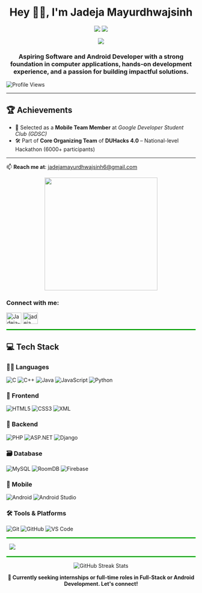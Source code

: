 <h1 align="center">Hey 👋🏻, I'm Jadeja Mayurdhwajsinh</h1>
<p align="center">
  <img src="https://img.shields.io/badge/GDSC-Mobile%20Team-red?style=for-the-badge&logo=google&logoColor=white" />
  <img src="https://img.shields.io/badge/DUHacks%204.0-Core%20Organizing%20Team-blueviolet?style=for-the-badge&logo=hackthebox&logoColor=white" />
</p>

<p align="center">
  <a href="https://app.netlify.com/projects/mayurdhwajsinh-portfolio-site/" target="_blank">
    <img src="https://img.shields.io/badge/🌐 Portfolio-Live-green?style=for-the-badge&logo=netlify&logoColor=white" />
  </a>
</p>

<h3 align="center">Aspiring Software and Android Developer with a strong foundation in computer applications, hands-on development experience, and a passion for building impactful solutions.</h3>

<p align="left">
  <img src="https://komarev.com/ghpvc/?username=JadejaMayurdhwajsinh&label=Profile%20views&color=0e75b6&style=flat" alt="Profile Views" />
</p>

---

## 🏆 Achievements

- 📱 Selected as a **Mobile Team Member** at *Google Developer Student Club (GDSC)*  
- 🛠️ Part of **Core Organizing Team** of **DUHacks 4.0** – National-level Hackathon (6000+ participants)

---

📫 **Reach me at**: jadejamayurdhwajsinh6@gmail.com

<p align="center">
  <img src="https://media1.tenor.com/m/NOYF3f82b_gAAAAC/programmer.gif" width="300" />
</p>


<h3 align="left">Connect with me:</h3>
<p align="left">
<a href="https://www.linkedin.com/in/jadeja-mayurdhwajsinh-82a68b259?utm_source=share&utm_campaign=share_via&utm_content=profile&utm_medium=android_app" target="blank"><img align="center" src="https://raw.githubusercontent.com/rahuldkjain/github-profile-readme-generator/master/src/images/icons/Social/linked-in-alt.svg" alt="Jadeja-Mayurdhwajsinh" height="30" width="40" /></a>
<a href="https://leetcode.com/jadeja_mayurdhwajsinh" target="blank"><img align="center" src="https://raw.githubusercontent.com/rahuldkjain/github-profile-readme-generator/master/src/images/icons/Social/leet-code.svg" alt="jadeja_mayurdhwajsinh" height="30" width="40" /></a>
</p>

<hr style="border: 1px solid #00FF00;">

## 💻 Tech Stack

### 👨‍💻 Languages  
![C](https://img.shields.io/badge/C-%2300599C.svg?style=for-the-badge&logo=c&logoColor=white)
![C++](https://img.shields.io/badge/C++-%2300599C.svg?style=for-the-badge&logo=c%2B%2B&logoColor=white)
![Java](https://img.shields.io/badge/Java-%23ED8B00.svg?style=for-the-badge&logo=java&logoColor=white)
![JavaScript](https://img.shields.io/badge/JavaScript-%23F7DF1E.svg?style=for-the-badge&logo=javascript&logoColor=black)
![Python](https://img.shields.io/badge/Python-%233776AB.svg?style=for-the-badge&logo=python&logoColor=white)

### 🎨 Frontend  
![HTML5](https://img.shields.io/badge/HTML5-%23E34F26.svg?style=for-the-badge&logo=html5&logoColor=white)
![CSS3](https://img.shields.io/badge/CSS3-%231572B6.svg?style=for-the-badge&logo=css3&logoColor=white)
![XML](https://img.shields.io/badge/XML-%23e67e22.svg?style=for-the-badge)

### 🧩 Backend  
![PHP](https://img.shields.io/badge/PHP-%23777BB4.svg?style=for-the-badge&logo=php&logoColor=white)
![ASP.NET](https://img.shields.io/badge/ASP.NET-%235C2D91.svg?style=for-the-badge&logo=.net&logoColor=white)
![Django](https://img.shields.io/badge/Django-%23092E20.svg?style=for-the-badge&logo=django&logoColor=white)

### 🗃️ Database  
![MySQL](https://img.shields.io/badge/MySQL-%2300f.svg?style=for-the-badge&logo=mysql&logoColor=white)
![RoomDB](https://img.shields.io/badge/RoomDB-%234285F4.svg?style=for-the-badge)
![Firebase](https://img.shields.io/badge/Firebase-%23039BE5.svg?style=for-the-badge&logo=firebase)

### 📱 Mobile  
![Android](https://img.shields.io/badge/Android-%233DDC84.svg?style=for-the-badge&logo=android&logoColor=white)
![Android Studio](https://img.shields.io/badge/Android%20Studio-%233DDC84.svg?style=for-the-badge&logo=android-studio&logoColor=white)

### 🛠️ Tools & Platforms  
![Git](https://img.shields.io/badge/Git-%23F05032.svg?style=for-the-badge&logo=git&logoColor=white)
![GitHub](https://img.shields.io/badge/GitHub-%23181717.svg?style=for-the-badge&logo=github)
![VS Code](https://img.shields.io/badge/VSCode-%23007ACC.svg?style=for-the-badge&logo=visual-studio-code&logoColor=white)

<hr style="border: 1px solid #00FF00;">

<p>&nbsp; <img src="https://github-readme-stats.vercel.app/api?username=JadejaMayurdhwajsinh&show_icons=true&theme=default" /></p>

<hr style="border: 1px solid #00FF00;">

<p align="center">
  <img src="https://github-readme-streak-stats.demolab.com/?user=JadejaMayurdhwajsinh&theme=default" alt="GitHub Streak Stats" />
</p>


<p align="center"><strong>📌 Currently seeking internships or full-time roles in Full-Stack or Android Development. Let's connect!</strong></p>
